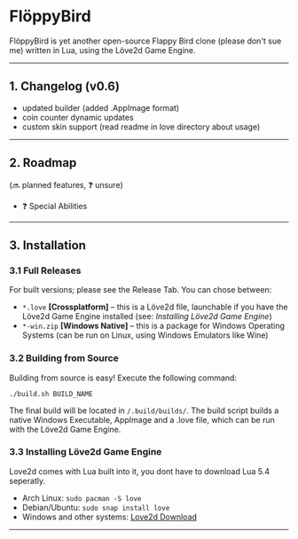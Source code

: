 # __FlöppyBird__

FlöppyBird is yet another open-source Flappy Bird clone (please don't sue me) written in Lua, using the Löve2d Game Engine.

---

## __1. Changelog (v0.6)__

+ updated builder (added .AppImage format)
+ coin counter dynamic updates
+ custom skin support (read readme in love directory about usage)

---

## __2. Roadmap__

(🔜 planned features, ❓ unsure)

+ ❓ Special Abilities

---

## __3. Installation__

### 3.1 Full Releases

For built versions; please see the Release Tab. You can chose between:

+ `*.love` __[Crossplatform]__ – this is a Löve2d file, launchable if you have the Löve2d Game Engine installed (see: _Installing Löve2d Game Engine_)
+ `*-win.zip` __[Windows Native]__ – this is a package for Windows Operating Systems (can be run on Linux, using Windows Emulators like Wine)

### 3.2 Building from Source

Building from source is easy! Execute the following command:

`./build.sh BUILD_NAME`

The final build will be located in `/.build/builds/`. The build script builds a native Windows Executable, AppImage and a .love file, which can be run with the Löve2d Game Engine.

### 3.3 Installing Löve2d Game Engine

Love2d comes with Lua built into it, you dont have to download Lua 5.4 seperatly.

+ Arch Linux: `sudo pacman -S love`
+ Debian/Ubuntu: `sudo snap install love`
+ Windows and other systems: [Love2d Download](https://love2d.org)

---
